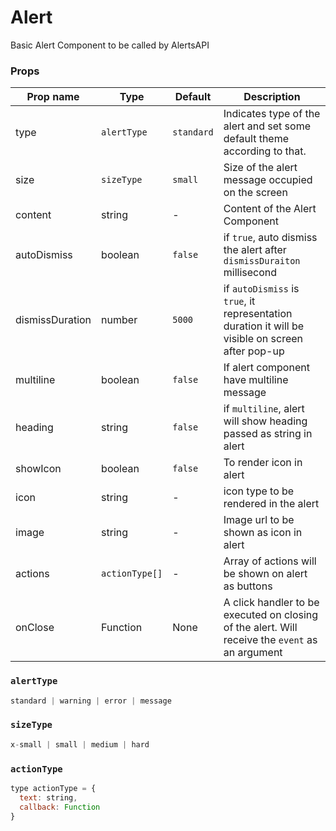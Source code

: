 # Alert

Basic Alert Component to be called by AlertsAPI

### Props

| Prop name   | Type       | Default   |  Description                      |
|-------------|------------|-----------|-----------------------------------|
| type        | `alertType`  | `standard` | Indicates type of the alert and set some default theme according to that.|
| size        | `sizeType `  | `small` | Size of the alert message occupied on the screen |
| content     | string     | -         | Content of the Alert Component |
| autoDismiss | boolean    |  `false`  | if `true`, auto dismiss the alert after `dismissDuraiton` millisecond|
| dismissDuration | number | `5000`    | if `autoDismiss` is `true`, it representation duration it will be visible on screen after pop-up |
| multiline   | boolean    | `false`   | If alert component have multiline message |
| heading     | string     | `false`   | if `multiline`, alert will show heading passed as string in alert |
| showIcon    | boolean    | `false`   | To render icon in alert |
| icon        | string     |    -      | icon type to be rendered in the alert |
| image       | string     |    -      | Image url to be shown as icon in alert |
| actions     | `actionType[]` |    -      | Array of actions will be shown on alert as buttons |
| onClose   | Function  | None    | A click handler to be executed on closing of the alert. Will receive the `event` as an argument |

### `alertType`

```javascript
standard | warning | error | message
```

### `sizeType`

```javascript
x-small | small | medium | hard
```

### `actionType`

```javascript
type actionType = {
  text: string,
  callback: Function
}
```
